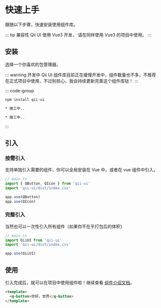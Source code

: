 # 快速上手
跟随以下步骤，快速安装使用组件库。

::: tip 兼容性
Qii UI 使用 Vue3 开发， 请在同样使用 Vue3 的项目中使用。
:::


## 安装
选择一个你喜欢的包管理器。

::: warning 开发中
Qii UI 组件库目前正在缓慢开发中，组件数量也不多，不推荐在正式项目中使用，不过别担心，我会持续更新完善这个组件库哒！
:::

::: code-group
```sh [npm]
npm install qii-ui
```
```sh [yarn]
* 施工中..
```
```sh [pnpm]
* 施工中..
```
:::


## 引入

### 按需引入 <Badge type="tip" text="推荐" />
支持单独引入需要的组件，你可以全局安装在 Vue 中，或者在 vue 组件中引入。
```ts
// main.ts
import { QButton, QIcon } from 'qii-ui'
import 'qii-ui/dist/index.css'

app.use(QButton)
app.use(QIcon)
```

### 完整引入
当然也可以一次性引入所有组件（如果你不在乎打包后的体积）
```ts 
// main.ts
import QiiUI from 'qii-ui'
import 'qii-ui/dist/index.css'

app.use(QiiUI)
```


## 使用
引入完成后，就可以在项目中使用组件啦！继续查看 [组件介绍文档](/component/button)。
```html
<template>
  <q-button>你好，世界</q-button>
</template>
```